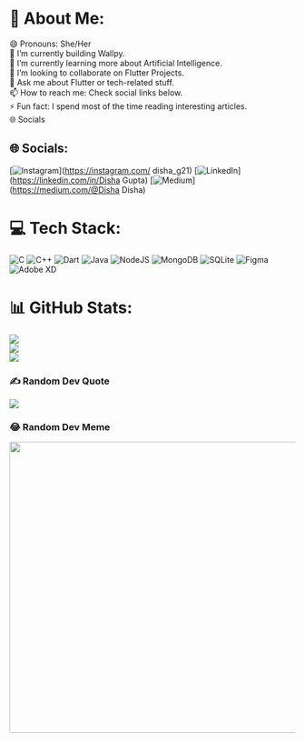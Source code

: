 # 💫 About Me:
😄 Pronouns: She/Her<br>🔭 I’m currently building Wallpy.<br>🌱 I’m currently learning more about Artificial Intelligence.<br>👯 I’m looking to collaborate on Flutter Projects.<br>💬 Ask me about Flutter or tech-related stuff.<br>📫 How to reach me: Check social links below.<br>⚡ Fun fact: I spend most of the time reading interesting articles.<br>🌐 Socials


## 🌐 Socials:
[![Instagram](https://img.shields.io/badge/Instagram-%23E4405F.svg?logo=Instagram&logoColor=white)](https://instagram.com/ disha_g21) [![LinkedIn](https://img.shields.io/badge/LinkedIn-%230077B5.svg?logo=linkedin&logoColor=white)](https://linkedin.com/in/Disha Gupta) [![Medium](https://img.shields.io/badge/Medium-12100E?logo=medium&logoColor=white)](https://medium.com/@Disha Disha) 

# 💻 Tech Stack:
![C](https://img.shields.io/badge/c-%2300599C.svg?style=for-the-badge&logo=c&logoColor=white) ![C++](https://img.shields.io/badge/c++-%2300599C.svg?style=for-the-badge&logo=c%2B%2B&logoColor=white) ![Dart](https://img.shields.io/badge/dart-%230175C2.svg?style=for-the-badge&logo=dart&logoColor=white) ![Java](https://img.shields.io/badge/java-%23ED8B00.svg?style=for-the-badge&logo=java&logoColor=white) ![NodeJS](https://img.shields.io/badge/node.js-6DA55F?style=for-the-badge&logo=node.js&logoColor=white) ![MongoDB](https://img.shields.io/badge/MongoDB-%234ea94b.svg?style=for-the-badge&logo=mongodb&logoColor=white) ![SQLite](https://img.shields.io/badge/sqlite-%2307405e.svg?style=for-the-badge&logo=sqlite&logoColor=white) 	![Figma](https://img.shields.io/badge/figma-%23F24E1E.svg?style=for-the-badge&logo=figma&logoColor=white) ![Adobe XD](https://img.shields.io/badge/Adobe%20XD-470137?style=for-the-badge&logo=Adobe%20XD&logoColor=#FF61F6)
# 📊 GitHub Stats:
![](https://github-readme-stats.vercel.app/api?username=Disha152&theme=dark&hide_border=false&include_all_commits=false&count_private=false)<br/>
![](https://github-readme-streak-stats.herokuapp.com/?user=Disha152&theme=dark&hide_border=false)<br/>
![](https://github-readme-stats.vercel.app/api/top-langs/?username=Disha152&theme=dark&hide_border=false&include_all_commits=false&count_private=false&layout=compact)

### ✍️ Random Dev Quote
![](https://quotes-github-readme.vercel.app/api?type=horizontal&theme=radical)

### 😂 Random Dev Meme
<img src="https://random-memer.herokuapp.com/" width="512px"/>

<!-- Proudly created with GPRM ( https://gprm.itsvg.in ) -->
